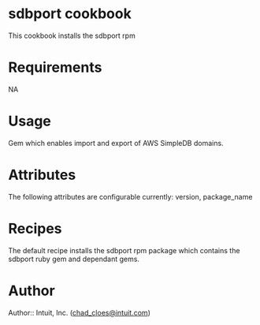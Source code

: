 # sdbport cookbook

This cookbook installs the sdbport rpm 

# Requirements
NA

# Usage
Gem which enables import and export of AWS SimpleDB domains.

# Attributes
The following attributes are configurable currently:
version, package_name

# Recipes
The default recipe installs the sdbport rpm package which contains the sdbport ruby gem and dependant gems.
# Author

Author:: Intuit, Inc. (<chad_cloes@intuit.com>)
